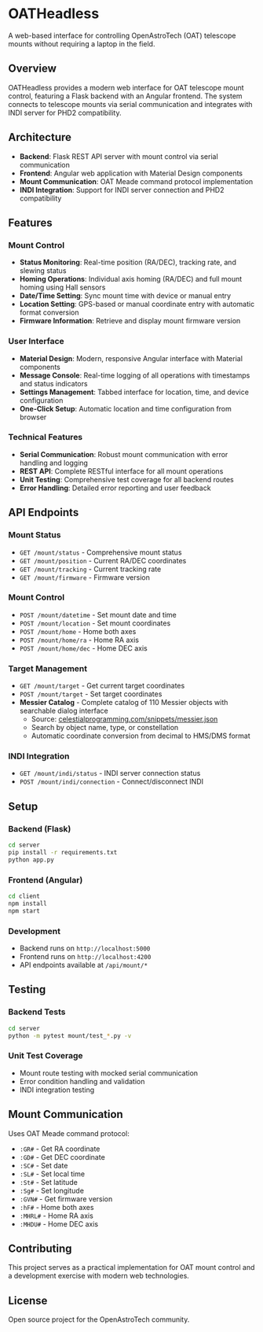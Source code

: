 # OATHeadless

A web-based interface for controlling OpenAstroTech (OAT) telescope mounts without requiring a laptop in the field.

## Overview

OATHeadless provides a modern web interface for OAT telescope mount control, featuring a Flask backend with an Angular frontend. The system connects to telescope mounts via serial communication and integrates with INDI server for PHD2 compatibility.

## Architecture

- **Backend**: Flask REST API server with mount control via serial communication
- **Frontend**: Angular web application with Material Design components
- **Mount Communication**: OAT Meade command protocol implementation
- **INDI Integration**: Support for INDI server connection and PHD2 compatibility

## Features

### Mount Control
- **Status Monitoring**: Real-time position (RA/DEC), tracking rate, and slewing status
- **Homing Operations**: Individual axis homing (RA/DEC) and full mount homing using Hall sensors
- **Date/Time Setting**: Sync mount time with device or manual entry
- **Location Setting**: GPS-based or manual coordinate entry with automatic format conversion
- **Firmware Information**: Retrieve and display mount firmware version

### User Interface
- **Material Design**: Modern, responsive Angular interface with Material components
- **Message Console**: Real-time logging of all operations with timestamps and status indicators
- **Settings Management**: Tabbed interface for location, time, and device configuration
- **One-Click Setup**: Automatic location and time configuration from browser

### Technical Features
- **Serial Communication**: Robust mount communication with error handling and logging
- **REST API**: Complete RESTful interface for all mount operations
- **Unit Testing**: Comprehensive test coverage for all backend routes
- **Error Handling**: Detailed error reporting and user feedback

## API Endpoints

### Mount Status
- `GET /mount/status` - Comprehensive mount status
- `GET /mount/position` - Current RA/DEC coordinates
- `GET /mount/tracking` - Current tracking rate
- `GET /mount/firmware` - Firmware version

### Mount Control
- `POST /mount/datetime` - Set mount date and time
- `POST /mount/location` - Set mount coordinates
- `POST /mount/home` - Home both axes
- `POST /mount/home/ra` - Home RA axis
- `POST /mount/home/dec` - Home DEC axis

### Target Management
- `GET /mount/target` - Get current target coordinates
- `POST /mount/target` - Set target coordinates
- **Messier Catalog** - Complete catalog of 110 Messier objects with searchable dialog interface
  - Source: [celestialprogramming.com/snippets/messier.json](https://celestialprogramming.com/snippets/messier.json)
  - Search by object name, type, or constellation
  - Automatic coordinate conversion from decimal to HMS/DMS format

### INDI Integration
- `GET /mount/indi/status` - INDI server connection status
- `POST /mount/indi/connection` - Connect/disconnect INDI

## Setup

### Backend (Flask)
```bash
cd server
pip install -r requirements.txt
python app.py
```

### Frontend (Angular)
```bash
cd client
npm install
npm start
```

### Development
- Backend runs on `http://localhost:5000`
- Frontend runs on `http://localhost:4200`
- API endpoints available at `/api/mount/*`

## Testing

### Backend Tests
```bash
cd server
python -m pytest mount/test_*.py -v
```

### Unit Test Coverage
- Mount route testing with mocked serial communication
- Error condition handling and validation
- INDI integration testing

## Mount Communication

Uses OAT Meade command protocol:
- `:GR#` - Get RA coordinate
- `:GD#` - Get DEC coordinate  
- `:SC#` - Set date
- `:SL#` - Set local time
- `:St#` - Set latitude
- `:Sg#` - Set longitude
- `:GVN#` - Get firmware version
- `:hF#` - Home both axes
- `:MHRL#` - Home RA axis
- `:MHDU#` - Home DEC axis

## Contributing

This project serves as a practical implementation for OAT mount control and a development exercise with modern web technologies.

## License

Open source project for the OpenAstroTech community.
